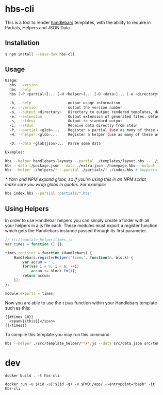 # hbs-cli

This is a tool to render [handlebars](http://handlebarsjs.com) templates, with the ability to require in Partials, Helpers and JSON Data.

## Installation

```sh
$ npm install --save-dev hbs-cli
```

## Usage

```sh
Usage:
  hbs --version
  hbs --help
  hbs [-P <partial>]... [-H <helper>]... [-D <data>]... [-o <directory>] [--] (<template...>)

  -h, --help                 output usage information
  -v, --version              output the version number
  -o, --output <directory>   Directory to output rendered templates, defaults to cwd
  -e, --extension            Output extension of generated files, defaults to html
  -s, --stdout               Output to standard output
  -i, --stdin                Receive data directly from stdin
  -P, --partial <glob>...    Register a partial (use as many of these as you want)
  -H, --helper <glob>...     Register a helper (use as many of these as you want)

  -D, --data <glob|json>...  Parse some data

Examples:

hbs --helper handlebars-layouts --partial ./templates/layout.hbs -- ./index.hbs
hbs --data ./package.json --data ./extra.json ./homepage.hbs --output ./site/
hbs --helper ./helpers/* --partial ./partials/* ./index.hbs # Supports globs!
```

_* Yarn and NPM expand globs, so if you're using this in an NPM script make sure you wrap globs in quotes. For example:_
```sh
hbs index.hbs --partial 'partials/*.hbs'
```

## Using Helpers

In order to use Handlebar helpers you can simply create a folder with all your helpers in a js file each. These modules must export a register function which gets the Handlebars instance passed through its first parameter.

```js
// src/template_helper/times.js
var times = function () {};

times.register = function (Handlebars) {
    Handlebars.registerHelper('times', function(n, block) {
        var accum = '';
        for(var i = 0; i < n; ++i)
            accum += block.fn(i);
        return accum;
    });
};

module.exports = times;
```

Now you are able to use the `times` function within your Handlebars template such as this:

```
{{#times 10}}
  <span>{{this}}</span>
{{/times}}
```

To compile this template you may run this command:

```bash
hbs --helper ./src/template_helper/**/*.js --data src/data.json src/templates/**/*.hbs --output dist/
```

# dev

```shell
docker build . -t hbs-cli
```

```shell
docker run -u $(id -u):$(id -g) -v $PWD:/app/ --entrypoint="bash" -it hbs-cli
```